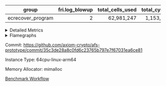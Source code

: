 | group | fri.log_blowup | total_cells_used | total_cycles | total_proof_time_ms |
| --- | --- | --- | --- | --- |
| ecrecover_program | <div style='text-align: right'>2</div>  | <div style='text-align: right'>62,981,247</div>  | <div style='text-align: right'>1,153,229</div>  | <div style='text-align: right'>7,189.0</div>  |


<details>
<summary>Detailed Metrics</summary>

| group | collect_metrics | execute_time_ms | total_cells_used | total_cycles |
| --- | --- | --- | --- | --- |
| ecrecover_program | true | <div style='text-align: right'>10,260.0</div>  | <div style='text-align: right'>62,981,247</div>  | <div style='text-align: right'>1,153,229</div>  |

| group | chip_name | collect_metrics | rows_used |
| --- | --- | --- | --- |
| ecrecover_program | ProgramChip | true | <div style='text-align: right'>17,109</div>  |
| ecrecover_program | VmConnectorAir | true | <div style='text-align: right'>2</div>  |
| ecrecover_program | Boundary | true | <div style='text-align: right'>13,522</div>  |
| ecrecover_program | Merkle | true | <div style='text-align: right'>13,870</div>  |
| ecrecover_program | AccessAdapter<2> | true | <div style='text-align: right'>130</div>  |
| ecrecover_program | AccessAdapter<4> | true | <div style='text-align: right'>100</div>  |
| ecrecover_program | AccessAdapter<8> | true | <div style='text-align: right'>50,954</div>  |
| ecrecover_program | AccessAdapter<16> | true | <div style='text-align: right'>18,788</div>  |
| ecrecover_program | AccessAdapter<32> | true | <div style='text-align: right'>9,394</div>  |
| ecrecover_program | PhantomAir | true | <div style='text-align: right'>537</div>  |
| ecrecover_program | <Rv32BaseAluAdapterAir,BaseAluCoreAir<4, 8>> | true | <div style='text-align: right'>443,531</div>  |
| ecrecover_program | <Rv32BaseAluAdapterAir,LessThanCoreAir<4, 8>> | true | <div style='text-align: right'>66,714</div>  |
| ecrecover_program | <Rv32BaseAluAdapterAir,ShiftCoreAir<4, 8>> | true | <div style='text-align: right'>106,577</div>  |
| ecrecover_program | <Rv32LoadStoreAdapterAir,LoadStoreCoreAir<4>> | true | <div style='text-align: right'>305,653</div>  |
| ecrecover_program | <Rv32LoadStoreAdapterAir,LoadSignExtendCoreAir<4, 8>> | true | <div style='text-align: right'>14,836</div>  |
| ecrecover_program | <Rv32BranchAdapterAir,BranchEqualCoreAir<4>> | true | <div style='text-align: right'>56,151</div>  |
| ecrecover_program | <Rv32BranchAdapterAir,BranchLessThanCoreAir<4, 8>> | true | <div style='text-align: right'>35,477</div>  |
| ecrecover_program | <Rv32CondRdWriteAdapterAir,Rv32JalLuiCoreAir> | true | <div style='text-align: right'>10,136</div>  |
| ecrecover_program | <Rv32JalrAdapterAir,Rv32JalrCoreAir> | true | <div style='text-align: right'>21,059</div>  |
| ecrecover_program | <Rv32RdWriteAdapterAir,Rv32AuipcCoreAir> | true | <div style='text-align: right'>10,538</div>  |
| ecrecover_program | <Rv32MultAdapterAir,MultiplicationCoreAir<4, 8>> | true | <div style='text-align: right'>40,580</div>  |
| ecrecover_program | <Rv32MultAdapterAir,MulHCoreAir<4, 8>> | true | <div style='text-align: right'>36,951</div>  |
| ecrecover_program | <Rv32MultAdapterAir,DivRemCoreAir<4, 8>> | true | <div style='text-align: right'>2</div>  |
| ecrecover_program | <Rv32HintStoreAdapterAir,Rv32HintStoreCoreAir> | true | <div style='text-align: right'>42</div>  |
| ecrecover_program | KeccakVmAir | true | <div style='text-align: right'>24</div>  |
| ecrecover_program | Poseidon2VmAir<BabyBearParameters> | true | <div style='text-align: right'>27,392</div>  |
| ecrecover_program | <Rv32VecHeapAdapterAir<2, 2, 2, 32, 32>,FieldExpressionCoreAir> | true | <div style='text-align: right'>496</div>  |
| ecrecover_program | <Rv32VecHeapAdapterAir<1, 2, 2, 32, 32>,FieldExpressionCoreAir> | true | <div style='text-align: right'>511</div>  |
| ecrecover_program | <Rv32VecHeapAdapterAir<2, 1, 1, 32, 32>,ModularAddSubCoreAir> | true | <div style='text-align: right'>250</div>  |
| ecrecover_program | <Rv32VecHeapAdapterAir<2, 1, 1, 32, 32>,ModularMulDivCoreAir> | true | <div style='text-align: right'>6</div>  |
| ecrecover_program | <Rv32IsEqualModAdapterAir<2, 1, 32, 32>,ModularIsEqualCoreAir<32, 4, 8>> | true | <div style='text-align: right'>3,175</div>  |
| ecrecover_program | BitwiseOperationLookupAir<8> | true | <div style='text-align: right'>65,536</div>  |
| ecrecover_program | RangeTupleCheckerAir<2> | true | <div style='text-align: right'>524,288</div>  |
| ecrecover_program | VariableRangeCheckerAir | true | <div style='text-align: right'>131,072</div>  |

| group | collect_metrics | dsl_ir | opcode | frequency |
| --- | --- | --- | --- | --- |
| ecrecover_program | true |  | ADD | <div style='text-align: right'>328,002</div>  |
| ecrecover_program | true |  | AND | <div style='text-align: right'>67,891</div>  |
| ecrecover_program | true |  | AUIPC | <div style='text-align: right'>10,538</div>  |
| ecrecover_program | true |  | BEQ | <div style='text-align: right'>23,218</div>  |
| ecrecover_program | true |  | BGE | <div style='text-align: right'>1,808</div>  |
| ecrecover_program | true |  | BGEU | <div style='text-align: right'>1,548</div>  |
| ecrecover_program | true |  | BLT | <div style='text-align: right'>12</div>  |
| ecrecover_program | true |  | BLTU | <div style='text-align: right'>32,109</div>  |
| ecrecover_program | true |  | BNE | <div style='text-align: right'>32,933</div>  |
| ecrecover_program | true |  | DIVU | <div style='text-align: right'>2</div>  |
| ecrecover_program | true |  | EcAddNe | <div style='text-align: right'>496</div>  |
| ecrecover_program | true |  | EcDouble | <div style='text-align: right'>511</div>  |
| ecrecover_program | true |  | HINT_STOREW | <div style='text-align: right'>42</div>  |
| ecrecover_program | true |  | IS_EQ | <div style='text-align: right'>3,175</div>  |
| ecrecover_program | true |  | JAL | <div style='text-align: right'>4,265</div>  |
| ecrecover_program | true |  | JALR | <div style='text-align: right'>21,059</div>  |
| ecrecover_program | true |  | KECCAK256 | <div style='text-align: right'>1</div>  |
| ecrecover_program | true |  | LOADB | <div style='text-align: right'>14,836</div>  |
| ecrecover_program | true |  | LOADBU | <div style='text-align: right'>2,470</div>  |
| ecrecover_program | true |  | LOADW | <div style='text-align: right'>138,280</div>  |
| ecrecover_program | true |  | LUI | <div style='text-align: right'>5,871</div>  |
| ecrecover_program | true |  | MUL | <div style='text-align: right'>40,580</div>  |
| ecrecover_program | true |  | MULHU | <div style='text-align: right'>36,951</div>  |
| ecrecover_program | true |  | ModularAddSub | <div style='text-align: right'>253</div>  |
| ecrecover_program | true |  | ModularMulDiv | <div style='text-align: right'>7</div>  |
| ecrecover_program | true |  | OR | <div style='text-align: right'>39,740</div>  |
| ecrecover_program | true |  | PHANTOM | <div style='text-align: right'>537</div>  |
| ecrecover_program | true |  | SETUP_ISEQ | <div style='text-align: right'>2</div>  |
| ecrecover_program | true |  | SLL | <div style='text-align: right'>53,532</div>  |
| ecrecover_program | true |  | SLTU | <div style='text-align: right'>66,714</div>  |
| ecrecover_program | true |  | SRL | <div style='text-align: right'>53,045</div>  |
| ecrecover_program | true |  | STOREB | <div style='text-align: right'>23,124</div>  |
| ecrecover_program | true |  | STOREH | <div style='text-align: right'>1</div>  |
| ecrecover_program | true |  | STOREW | <div style='text-align: right'>141,778</div>  |
| ecrecover_program | true |  | SUB | <div style='text-align: right'>5,848</div>  |
| ecrecover_program | true |  | XOR | <div style='text-align: right'>2,050</div>  |

| group | air_name | collect_metrics | dsl_ir | opcode | cells_used |
| --- | --- | --- | --- | --- | --- |
| ecrecover_program | <Rv32BaseAluAdapterAir,BaseAluCoreAir<4, 8>> | true |  | ADD | <div style='text-align: right'>11,808,072</div>  |
| ecrecover_program | AccessAdapter<8> | true |  | ADD | <div style='text-align: right'>17</div>  |
| ecrecover_program | Boundary | true |  | ADD | <div style='text-align: right'>40</div>  |
| ecrecover_program | Merkle | true |  | ADD | <div style='text-align: right'>64</div>  |
| ecrecover_program | <Rv32BaseAluAdapterAir,BaseAluCoreAir<4, 8>> | true |  | AND | <div style='text-align: right'>2,444,076</div>  |
| ecrecover_program | <Rv32RdWriteAdapterAir,Rv32AuipcCoreAir> | true |  | AUIPC | <div style='text-align: right'>221,298</div>  |
| ecrecover_program | AccessAdapter<8> | true |  | AUIPC | <div style='text-align: right'>34</div>  |
| ecrecover_program | Boundary | true |  | AUIPC | <div style='text-align: right'>80</div>  |
| ecrecover_program | Merkle | true |  | AUIPC | <div style='text-align: right'>3,456</div>  |
| ecrecover_program | <Rv32BranchAdapterAir,BranchEqualCoreAir<4>> | true |  | BEQ | <div style='text-align: right'>603,668</div>  |
| ecrecover_program | <Rv32BranchAdapterAir,BranchLessThanCoreAir<4, 8>> | true |  | BGE | <div style='text-align: right'>57,856</div>  |
| ecrecover_program | <Rv32BranchAdapterAir,BranchLessThanCoreAir<4, 8>> | true |  | BGEU | <div style='text-align: right'>49,536</div>  |
| ecrecover_program | <Rv32BranchAdapterAir,BranchLessThanCoreAir<4, 8>> | true |  | BLT | <div style='text-align: right'>384</div>  |
| ecrecover_program | <Rv32BranchAdapterAir,BranchLessThanCoreAir<4, 8>> | true |  | BLTU | <div style='text-align: right'>1,027,488</div>  |
| ecrecover_program | <Rv32BranchAdapterAir,BranchEqualCoreAir<4>> | true |  | BNE | <div style='text-align: right'>856,258</div>  |
| ecrecover_program | <Rv32MultAdapterAir,DivRemCoreAir<4, 8>> | true |  | DIVU | <div style='text-align: right'>114</div>  |
| ecrecover_program | <Rv32VecHeapAdapterAir<2, 2, 2, 32, 32>,FieldExpressionCoreAir> | true |  | EcAddNe | <div style='text-align: right'>307,024</div>  |
| ecrecover_program | AccessAdapter<16> | true |  | EcAddNe | <div style='text-align: right'>49,600</div>  |
| ecrecover_program | AccessAdapter<32> | true |  | EcAddNe | <div style='text-align: right'>40,672</div>  |
| ecrecover_program | AccessAdapter<8> | true |  | EcAddNe | <div style='text-align: right'>67,456</div>  |
| ecrecover_program | <Rv32VecHeapAdapterAir<1, 2, 2, 32, 32>,FieldExpressionCoreAir> | true |  | EcDouble | <div style='text-align: right'>343,392</div>  |
| ecrecover_program | AccessAdapter<16> | true |  | EcDouble | <div style='text-align: right'>25,550</div>  |
| ecrecover_program | AccessAdapter<32> | true |  | EcDouble | <div style='text-align: right'>20,951</div>  |
| ecrecover_program | AccessAdapter<8> | true |  | EcDouble | <div style='text-align: right'>34,748</div>  |
| ecrecover_program | <Rv32HintStoreAdapterAir,Rv32HintStoreCoreAir> | true |  | HINT_STOREW | <div style='text-align: right'>1,092</div>  |
| ecrecover_program | AccessAdapter<8> | true |  | HINT_STOREW | <div style='text-align: right'>357</div>  |
| ecrecover_program | Boundary | true |  | HINT_STOREW | <div style='text-align: right'>840</div>  |
| ecrecover_program | Merkle | true |  | HINT_STOREW | <div style='text-align: right'>1,344</div>  |
| ecrecover_program | <Rv32IsEqualModAdapterAir<2, 1, 32, 32>,ModularIsEqualCoreAir<32, 4, 8>> | true |  | IS_EQ | <div style='text-align: right'>527,050</div>  |
| ecrecover_program | AccessAdapter<16> | true |  | IS_EQ | <div style='text-align: right'>134,050</div>  |
| ecrecover_program | AccessAdapter<32> | true |  | IS_EQ | <div style='text-align: right'>109,921</div>  |
| ecrecover_program | AccessAdapter<8> | true |  | IS_EQ | <div style='text-align: right'>182,240</div>  |
| ecrecover_program | Boundary | true |  | IS_EQ | <div style='text-align: right'>160</div>  |
| ecrecover_program | Merkle | true |  | IS_EQ | <div style='text-align: right'>384</div>  |
| ecrecover_program | <Rv32CondRdWriteAdapterAir,Rv32JalLuiCoreAir> | true |  | JAL | <div style='text-align: right'>76,770</div>  |
| ecrecover_program | <Rv32JalrAdapterAir,Rv32JalrCoreAir> | true |  | JALR | <div style='text-align: right'>589,652</div>  |
| ecrecover_program | AccessAdapter<2> | true |  | KECCAK256 | <div style='text-align: right'>715</div>  |
| ecrecover_program | AccessAdapter<4> | true |  | KECCAK256 | <div style='text-align: right'>429</div>  |
| ecrecover_program | KeccakVmAir | true |  | KECCAK256 | <div style='text-align: right'>75,936</div>  |
| ecrecover_program | <Rv32LoadStoreAdapterAir,LoadSignExtendCoreAir<4, 8>> | true |  | LOADB | <div style='text-align: right'>519,260</div>  |
| ecrecover_program | <Rv32LoadStoreAdapterAir,LoadStoreCoreAir<4>> | true |  | LOADBU | <div style='text-align: right'>98,800</div>  |
| ecrecover_program | AccessAdapter<8> | true |  | LOADBU | <div style='text-align: right'>221</div>  |
| ecrecover_program | Boundary | true |  | LOADBU | <div style='text-align: right'>520</div>  |
| ecrecover_program | Merkle | true |  | LOADBU | <div style='text-align: right'>512</div>  |
| ecrecover_program | <Rv32LoadStoreAdapterAir,LoadStoreCoreAir<4>> | true |  | LOADW | <div style='text-align: right'>5,531,200</div>  |
| ecrecover_program | AccessAdapter<16> | true |  | LOADW | <div style='text-align: right'>126,600</div>  |
| ecrecover_program | AccessAdapter<32> | true |  | LOADW | <div style='text-align: right'>103,812</div>  |
| ecrecover_program | AccessAdapter<8> | true |  | LOADW | <div style='text-align: right'>198,526</div>  |
| ecrecover_program | Boundary | true |  | LOADW | <div style='text-align: right'>62,000</div>  |
| ecrecover_program | Merkle | true |  | LOADW | <div style='text-align: right'>86,592</div>  |
| ecrecover_program | <Rv32CondRdWriteAdapterAir,Rv32JalLuiCoreAir> | true |  | LUI | <div style='text-align: right'>105,678</div>  |
| ecrecover_program | AccessAdapter<8> | true |  | LUI | <div style='text-align: right'>17</div>  |
| ecrecover_program | Boundary | true |  | LUI | <div style='text-align: right'>40</div>  |
| ecrecover_program | <Rv32MultAdapterAir,MultiplicationCoreAir<4, 8>> | true |  | MUL | <div style='text-align: right'>1,257,980</div>  |
| ecrecover_program | <Rv32MultAdapterAir,MulHCoreAir<4, 8>> | true |  | MULHU | <div style='text-align: right'>1,441,089</div>  |
| ecrecover_program | <Rv32VecHeapAdapterAir<2, 1, 1, 32, 32>,ModularAddSubCoreAir> | true |  | ModularAddSub | <div style='text-align: right'>50,347</div>  |
| ecrecover_program | AccessAdapter<16> | true |  | ModularAddSub | <div style='text-align: right'>25,300</div>  |
| ecrecover_program | AccessAdapter<32> | true |  | ModularAddSub | <div style='text-align: right'>20,746</div>  |
| ecrecover_program | AccessAdapter<4> | true |  | ModularAddSub | <div style='text-align: right'>221</div>  |
| ecrecover_program | AccessAdapter<8> | true |  | ModularAddSub | <div style='text-align: right'>34,289</div>  |
| ecrecover_program | Boundary | true |  | ModularAddSub | <div style='text-align: right'>680</div>  |
| ecrecover_program | Merkle | true |  | ModularAddSub | <div style='text-align: right'>2,560</div>  |
| ecrecover_program | <Rv32VecHeapAdapterAir<2, 1, 1, 32, 32>,ModularMulDivCoreAir> | true |  | ModularMulDiv | <div style='text-align: right'>1,827</div>  |
| ecrecover_program | AccessAdapter<16> | true |  | ModularMulDiv | <div style='text-align: right'>350</div>  |
| ecrecover_program | AccessAdapter<32> | true |  | ModularMulDiv | <div style='text-align: right'>287</div>  |
| ecrecover_program | AccessAdapter<8> | true |  | ModularMulDiv | <div style='text-align: right'>476</div>  |
| ecrecover_program | <Rv32BaseAluAdapterAir,BaseAluCoreAir<4, 8>> | true |  | OR | <div style='text-align: right'>1,430,640</div>  |
| ecrecover_program | PhantomAir | true |  | PHANTOM | <div style='text-align: right'>3,222</div>  |
| ecrecover_program | <Rv32IsEqualModAdapterAir<2, 1, 32, 32>,ModularIsEqualCoreAir<32, 4, 8>> | true |  | SETUP_ISEQ | <div style='text-align: right'>332</div>  |
| ecrecover_program | <Rv32BaseAluAdapterAir,ShiftCoreAir<4, 8>> | true |  | SLL | <div style='text-align: right'>2,837,196</div>  |
| ecrecover_program | <Rv32BaseAluAdapterAir,LessThanCoreAir<4, 8>> | true |  | SLTU | <div style='text-align: right'>2,468,418</div>  |
| ecrecover_program | AccessAdapter<8> | true |  | SLTU | <div style='text-align: right'>17</div>  |
| ecrecover_program | Boundary | true |  | SLTU | <div style='text-align: right'>40</div>  |
| ecrecover_program | <Rv32BaseAluAdapterAir,ShiftCoreAir<4, 8>> | true |  | SRL | <div style='text-align: right'>2,811,385</div>  |
| ecrecover_program | <Rv32LoadStoreAdapterAir,LoadStoreCoreAir<4>> | true |  | STOREB | <div style='text-align: right'>924,960</div>  |
| ecrecover_program | AccessAdapter<16> | true |  | STOREB | <div style='text-align: right'>20,850</div>  |
| ecrecover_program | AccessAdapter<32> | true |  | STOREB | <div style='text-align: right'>34,153</div>  |
| ecrecover_program | AccessAdapter<8> | true |  | STOREB | <div style='text-align: right'>30,532</div>  |
| ecrecover_program | Boundary | true |  | STOREB | <div style='text-align: right'>38,440</div>  |
| ecrecover_program | Merkle | true |  | STOREB | <div style='text-align: right'>104,000</div>  |
| ecrecover_program | <Rv32LoadStoreAdapterAir,LoadStoreCoreAir<4>> | true |  | STOREH | <div style='text-align: right'>40</div>  |
| ecrecover_program | <Rv32LoadStoreAdapterAir,LoadStoreCoreAir<4>> | true |  | STOREW | <div style='text-align: right'>5,671,120</div>  |
| ecrecover_program | AccessAdapter<16> | true |  | STOREW | <div style='text-align: right'>86,650</div>  |
| ecrecover_program | AccessAdapter<32> | true |  | STOREW | <div style='text-align: right'>53,997</div>  |
| ecrecover_program | AccessAdapter<8> | true |  | STOREW | <div style='text-align: right'>203,235</div>  |
| ecrecover_program | Boundary | true |  | STOREW | <div style='text-align: right'>167,600</div>  |
| ecrecover_program | Merkle | true |  | STOREW | <div style='text-align: right'>244,864</div>  |
| ecrecover_program | <Rv32BaseAluAdapterAir,BaseAluCoreAir<4, 8>> | true |  | SUB | <div style='text-align: right'>210,528</div>  |
| ecrecover_program | <Rv32BaseAluAdapterAir,BaseAluCoreAir<4, 8>> | true |  | XOR | <div style='text-align: right'>73,800</div>  |

| group | commit_exe_time_ms | execute_and_trace_gen_time_ms | execute_time_ms | fri.log_blowup | keygen_time_ms | num_segments | total_cells_used | total_cycles | total_proof_time_ms |
| --- | --- | --- | --- | --- | --- | --- | --- | --- | --- |
| ecrecover_program | <div style='text-align: right'>14.0</div>  | <div style='text-align: right'>1,772.0</div>  | <div style='text-align: right'>1,290.0</div>  | <div style='text-align: right'>2</div>  | <div style='text-align: right'>196.0</div>  | <div style='text-align: right'>1</div>  | <div style='text-align: right'>62,981,247</div>  | <div style='text-align: right'>1,153,229</div>  | <div style='text-align: right'>7,189.0</div>  |

| group | air_name | constraints | interactions | quotient_deg |
| --- | --- | --- | --- | --- |
| ecrecover_program | ProgramAir | <div style='text-align: right'>4</div>  | <div style='text-align: right'>1</div>  | <div style='text-align: right'>1</div>  |
| ecrecover_program | VmConnectorAir | <div style='text-align: right'>9</div>  | <div style='text-align: right'>3</div>  | <div style='text-align: right'>2</div>  |
| ecrecover_program | PersistentBoundaryAir<8> | <div style='text-align: right'>6</div>  | <div style='text-align: right'>3</div>  | <div style='text-align: right'>2</div>  |
| ecrecover_program | MemoryMerkleAir<8> | <div style='text-align: right'>40</div>  | <div style='text-align: right'>4</div>  | <div style='text-align: right'>2</div>  |
| ecrecover_program | AccessAdapterAir<2> | <div style='text-align: right'>14</div>  | <div style='text-align: right'>5</div>  | <div style='text-align: right'>2</div>  |
| ecrecover_program | AccessAdapterAir<4> | <div style='text-align: right'>14</div>  | <div style='text-align: right'>5</div>  | <div style='text-align: right'>2</div>  |
| ecrecover_program | AccessAdapterAir<8> | <div style='text-align: right'>14</div>  | <div style='text-align: right'>5</div>  | <div style='text-align: right'>2</div>  |
| ecrecover_program | AccessAdapterAir<16> | <div style='text-align: right'>14</div>  | <div style='text-align: right'>5</div>  | <div style='text-align: right'>2</div>  |
| ecrecover_program | AccessAdapterAir<32> | <div style='text-align: right'>14</div>  | <div style='text-align: right'>5</div>  | <div style='text-align: right'>2</div>  |
| ecrecover_program | AccessAdapterAir<64> | <div style='text-align: right'>14</div>  | <div style='text-align: right'>5</div>  | <div style='text-align: right'>2</div>  |
| ecrecover_program | PhantomAir | <div style='text-align: right'>5</div>  | <div style='text-align: right'>3</div>  | <div style='text-align: right'>2</div>  |
| ecrecover_program | VmAirWrapper<Rv32BaseAluAdapterAir, BaseAluCoreAir<4, 8> | <div style='text-align: right'>43</div>  | <div style='text-align: right'>19</div>  | <div style='text-align: right'>2</div>  |
| ecrecover_program | VmAirWrapper<Rv32BaseAluAdapterAir, LessThanCoreAir<4, 8> | <div style='text-align: right'>39</div>  | <div style='text-align: right'>17</div>  | <div style='text-align: right'>2</div>  |
| ecrecover_program | VmAirWrapper<Rv32BaseAluAdapterAir, ShiftCoreAir<4, 8> | <div style='text-align: right'>90</div>  | <div style='text-align: right'>23</div>  | <div style='text-align: right'>2</div>  |
| ecrecover_program | VmAirWrapper<Rv32LoadStoreAdapterAir, LoadStoreCoreAir<4> | <div style='text-align: right'>38</div>  | <div style='text-align: right'>17</div>  | <div style='text-align: right'>2</div>  |
| ecrecover_program | VmAirWrapper<Rv32LoadStoreAdapterAir, LoadSignExtendCoreAir<4, 8> | <div style='text-align: right'>33</div>  | <div style='text-align: right'>18</div>  | <div style='text-align: right'>2</div>  |
| ecrecover_program | VmAirWrapper<Rv32BranchAdapterAir, BranchEqualCoreAir<4> | <div style='text-align: right'>25</div>  | <div style='text-align: right'>11</div>  | <div style='text-align: right'>2</div>  |
| ecrecover_program | VmAirWrapper<Rv32BranchAdapterAir, BranchLessThanCoreAir<4, 8> | <div style='text-align: right'>41</div>  | <div style='text-align: right'>13</div>  | <div style='text-align: right'>2</div>  |
| ecrecover_program | VmAirWrapper<Rv32CondRdWriteAdapterAir, Rv32JalLuiCoreAir> | <div style='text-align: right'>22</div>  | <div style='text-align: right'>10</div>  | <div style='text-align: right'>2</div>  |
| ecrecover_program | VmAirWrapper<Rv32JalrAdapterAir, Rv32JalrCoreAir> | <div style='text-align: right'>20</div>  | <div style='text-align: right'>16</div>  | <div style='text-align: right'>2</div>  |
| ecrecover_program | VmAirWrapper<Rv32RdWriteAdapterAir, Rv32AuipcCoreAir> | <div style='text-align: right'>15</div>  | <div style='text-align: right'>11</div>  | <div style='text-align: right'>2</div>  |
| ecrecover_program | VmAirWrapper<Rv32MultAdapterAir, MultiplicationCoreAir<4, 8> | <div style='text-align: right'>26</div>  | <div style='text-align: right'>19</div>  | <div style='text-align: right'>2</div>  |
| ecrecover_program | VmAirWrapper<Rv32MultAdapterAir, MulHCoreAir<4, 8> | <div style='text-align: right'>38</div>  | <div style='text-align: right'>24</div>  | <div style='text-align: right'>2</div>  |
| ecrecover_program | VmAirWrapper<Rv32MultAdapterAir, DivRemCoreAir<4, 8> | <div style='text-align: right'>88</div>  | <div style='text-align: right'>25</div>  | <div style='text-align: right'>2</div>  |
| ecrecover_program | VmAirWrapper<Rv32HintStoreAdapterAir, Rv32HintStoreCoreAir> | <div style='text-align: right'>17</div>  | <div style='text-align: right'>15</div>  | <div style='text-align: right'>2</div>  |
| ecrecover_program | KeccakVmAir | <div style='text-align: right'>4,571</div>  | <div style='text-align: right'>321</div>  | <div style='text-align: right'>2</div>  |
| ecrecover_program | Poseidon2VmAir<BabyBearParameters> | <div style='text-align: right'>525</div>  | <div style='text-align: right'>32</div>  | <div style='text-align: right'>2</div>  |
| ecrecover_program | VmAirWrapper<Rv32VecHeapAdapterAir<2, 2, 2, 32, 32>, FieldExpressionCoreAir> | <div style='text-align: right'>456</div>  | <div style='text-align: right'>422</div>  | <div style='text-align: right'>2</div>  |
| ecrecover_program | VmAirWrapper<Rv32VecHeapAdapterAir<1, 2, 2, 32, 32>, FieldExpressionCoreAir> | <div style='text-align: right'>580</div>  | <div style='text-align: right'>540</div>  | <div style='text-align: right'>2</div>  |
| ecrecover_program | VmAirWrapper<Rv32VecHeapAdapterAir<2, 1, 1, 32, 32>, ModularAddSubCoreAir> | <div style='text-align: right'>126</div>  | <div style='text-align: right'>94</div>  | <div style='text-align: right'>2</div>  |
| ecrecover_program | VmAirWrapper<Rv32VecHeapAdapterAir<2, 1, 1, 32, 32>, ModularMulDivCoreAir> | <div style='text-align: right'>188</div>  | <div style='text-align: right'>156</div>  | <div style='text-align: right'>2</div>  |
| ecrecover_program | VmAirWrapper<Rv32IsEqualModAdapterAir<2, 1, 32, 32>, ModularIsEqualCoreAir<32, 4, 8> | <div style='text-align: right'>223</div>  | <div style='text-align: right'>25</div>  | <div style='text-align: right'>2</div>  |
| ecrecover_program | BitwiseOperationLookupAir<8> | <div style='text-align: right'>4</div>  | <div style='text-align: right'>2</div>  | <div style='text-align: right'>2</div>  |
| ecrecover_program | RangeTupleCheckerAir<2> | <div style='text-align: right'>4</div>  | <div style='text-align: right'>1</div>  | <div style='text-align: right'>1</div>  |
| ecrecover_program | VariableRangeCheckerAir | <div style='text-align: right'>4</div>  | <div style='text-align: right'>1</div>  | <div style='text-align: right'>1</div>  |

| group | air_name | segment | cells | main_cols | perm_cols | prep_cols | rows |
| --- | --- | --- | --- | --- | --- | --- | --- |
| ecrecover_program | ProgramAir | 0 | <div style='text-align: right'>589,824</div>  | <div style='text-align: right'>10</div>  | <div style='text-align: right'>8</div>  |  | <div style='text-align: right'>32,768</div>  |
| ecrecover_program | VmConnectorAir | 0 | <div style='text-align: right'>32</div>  | <div style='text-align: right'>4</div>  | <div style='text-align: right'>12</div>  | <div style='text-align: right'>1</div>  | <div style='text-align: right'>2</div>  |
| ecrecover_program | PersistentBoundaryAir<8> | 0 | <div style='text-align: right'>524,288</div>  | <div style='text-align: right'>20</div>  | <div style='text-align: right'>12</div>  |  | <div style='text-align: right'>16,384</div>  |
| ecrecover_program | MemoryMerkleAir<8> | 0 | <div style='text-align: right'>851,968</div>  | <div style='text-align: right'>32</div>  | <div style='text-align: right'>20</div>  |  | <div style='text-align: right'>16,384</div>  |
| ecrecover_program | AccessAdapterAir<2> | 0 | <div style='text-align: right'>8,960</div>  | <div style='text-align: right'>11</div>  | <div style='text-align: right'>24</div>  |  | <div style='text-align: right'>256</div>  |
| ecrecover_program | AccessAdapterAir<4> | 0 | <div style='text-align: right'>4,736</div>  | <div style='text-align: right'>13</div>  | <div style='text-align: right'>24</div>  |  | <div style='text-align: right'>128</div>  |
| ecrecover_program | AccessAdapterAir<8> | 0 | <div style='text-align: right'>2,686,976</div>  | <div style='text-align: right'>17</div>  | <div style='text-align: right'>24</div>  |  | <div style='text-align: right'>65,536</div>  |
| ecrecover_program | AccessAdapterAir<16> | 0 | <div style='text-align: right'>1,605,632</div>  | <div style='text-align: right'>25</div>  | <div style='text-align: right'>24</div>  |  | <div style='text-align: right'>32,768</div>  |
| ecrecover_program | AccessAdapterAir<32> | 0 | <div style='text-align: right'>1,064,960</div>  | <div style='text-align: right'>41</div>  | <div style='text-align: right'>24</div>  |  | <div style='text-align: right'>16,384</div>  |
| ecrecover_program | PhantomAir | 0 | <div style='text-align: right'>18,432</div>  | <div style='text-align: right'>6</div>  | <div style='text-align: right'>12</div>  |  | <div style='text-align: right'>1,024</div>  |
| ecrecover_program | VmAirWrapper<Rv32BaseAluAdapterAir, BaseAluCoreAir<4, 8> | 0 | <div style='text-align: right'>60,817,408</div>  | <div style='text-align: right'>36</div>  | <div style='text-align: right'>80</div>  |  | <div style='text-align: right'>524,288</div>  |
| ecrecover_program | VmAirWrapper<Rv32BaseAluAdapterAir, LessThanCoreAir<4, 8> | 0 | <div style='text-align: right'>10,092,544</div>  | <div style='text-align: right'>37</div>  | <div style='text-align: right'>40</div>  |  | <div style='text-align: right'>131,072</div>  |
| ecrecover_program | VmAirWrapper<Rv32BaseAluAdapterAir, ShiftCoreAir<4, 8> | 0 | <div style='text-align: right'>13,762,560</div>  | <div style='text-align: right'>53</div>  | <div style='text-align: right'>52</div>  |  | <div style='text-align: right'>131,072</div>  |
| ecrecover_program | VmAirWrapper<Rv32LoadStoreAdapterAir, LoadStoreCoreAir<4> | 0 | <div style='text-align: right'>58,720,256</div>  | <div style='text-align: right'>40</div>  | <div style='text-align: right'>72</div>  |  | <div style='text-align: right'>524,288</div>  |
| ecrecover_program | VmAirWrapper<Rv32LoadStoreAdapterAir, LoadSignExtendCoreAir<4, 8> | 0 | <div style='text-align: right'>1,818,624</div>  | <div style='text-align: right'>35</div>  | <div style='text-align: right'>76</div>  |  | <div style='text-align: right'>16,384</div>  |
| ecrecover_program | VmAirWrapper<Rv32BranchAdapterAir, BranchEqualCoreAir<4> | 0 | <div style='text-align: right'>4,849,664</div>  | <div style='text-align: right'>26</div>  | <div style='text-align: right'>48</div>  |  | <div style='text-align: right'>65,536</div>  |
| ecrecover_program | VmAirWrapper<Rv32BranchAdapterAir, BranchLessThanCoreAir<4, 8> | 0 | <div style='text-align: right'>5,767,168</div>  | <div style='text-align: right'>32</div>  | <div style='text-align: right'>56</div>  |  | <div style='text-align: right'>65,536</div>  |
| ecrecover_program | VmAirWrapper<Rv32CondRdWriteAdapterAir, Rv32JalLuiCoreAir> | 0 | <div style='text-align: right'>1,015,808</div>  | <div style='text-align: right'>18</div>  | <div style='text-align: right'>44</div>  |  | <div style='text-align: right'>16,384</div>  |
| ecrecover_program | VmAirWrapper<Rv32JalrAdapterAir, Rv32JalrCoreAir> | 0 | <div style='text-align: right'>2,097,152</div>  | <div style='text-align: right'>28</div>  | <div style='text-align: right'>36</div>  |  | <div style='text-align: right'>32,768</div>  |
| ecrecover_program | VmAirWrapper<Rv32RdWriteAdapterAir, Rv32AuipcCoreAir> | 0 | <div style='text-align: right'>802,816</div>  | <div style='text-align: right'>21</div>  | <div style='text-align: right'>28</div>  |  | <div style='text-align: right'>16,384</div>  |
| ecrecover_program | VmAirWrapper<Rv32MultAdapterAir, MultiplicationCoreAir<4, 8> | 0 | <div style='text-align: right'>7,274,496</div>  | <div style='text-align: right'>31</div>  | <div style='text-align: right'>80</div>  |  | <div style='text-align: right'>65,536</div>  |
| ecrecover_program | VmAirWrapper<Rv32MultAdapterAir, MulHCoreAir<4, 8> | 0 | <div style='text-align: right'>9,109,504</div>  | <div style='text-align: right'>39</div>  | <div style='text-align: right'>100</div>  |  | <div style='text-align: right'>65,536</div>  |
| ecrecover_program | VmAirWrapper<Rv32MultAdapterAir, DivRemCoreAir<4, 8> | 0 | <div style='text-align: right'>322</div>  | <div style='text-align: right'>57</div>  | <div style='text-align: right'>104</div>  |  | <div style='text-align: right'>2</div>  |
| ecrecover_program | VmAirWrapper<Rv32HintStoreAdapterAir, Rv32HintStoreCoreAir> | 0 | <div style='text-align: right'>3,968</div>  | <div style='text-align: right'>26</div>  | <div style='text-align: right'>36</div>  |  | <div style='text-align: right'>64</div>  |
| ecrecover_program | KeccakVmAir | 0 | <div style='text-align: right'>142,464</div>  | <div style='text-align: right'>3,164</div>  | <div style='text-align: right'>1,288</div>  |  | <div style='text-align: right'>32</div>  |
| ecrecover_program | Poseidon2VmAir<BabyBearParameters> | 0 | <div style='text-align: right'>20,545,536</div>  | <div style='text-align: right'>559</div>  | <div style='text-align: right'>68</div>  |  | <div style='text-align: right'>32,768</div>  |
| ecrecover_program | VmAirWrapper<Rv32VecHeapAdapterAir<2, 2, 2, 32, 32>, FieldExpressionCoreAir> | 0 | <div style='text-align: right'>751,104</div>  | <div style='text-align: right'>619</div>  | <div style='text-align: right'>848</div>  |  | <div style='text-align: right'>512</div>  |
| ecrecover_program | VmAirWrapper<Rv32VecHeapAdapterAir<1, 2, 2, 32, 32>, FieldExpressionCoreAir> | 0 | <div style='text-align: right'>899,072</div>  | <div style='text-align: right'>672</div>  | <div style='text-align: right'>1,084</div>  |  | <div style='text-align: right'>512</div>  |
| ecrecover_program | VmAirWrapper<Rv32VecHeapAdapterAir<2, 1, 1, 32, 32>, ModularAddSubCoreAir> | 0 | <div style='text-align: right'>100,096</div>  | <div style='text-align: right'>199</div>  | <div style='text-align: right'>192</div>  |  | <div style='text-align: right'>256</div>  |
| ecrecover_program | VmAirWrapper<Rv32VecHeapAdapterAir<2, 1, 1, 32, 32>, ModularMulDivCoreAir> | 0 | <div style='text-align: right'>4,616</div>  | <div style='text-align: right'>261</div>  | <div style='text-align: right'>316</div>  |  | <div style='text-align: right'>8</div>  |
| ecrecover_program | VmAirWrapper<Rv32IsEqualModAdapterAir<2, 1, 32, 32>, ModularIsEqualCoreAir<32, 4, 8> | 0 | <div style='text-align: right'>909,312</div>  | <div style='text-align: right'>166</div>  | <div style='text-align: right'>56</div>  |  | <div style='text-align: right'>4,096</div>  |
| ecrecover_program | BitwiseOperationLookupAir<8> | 0 | <div style='text-align: right'>655,360</div>  | <div style='text-align: right'>2</div>  | <div style='text-align: right'>8</div>  | <div style='text-align: right'>3</div>  | <div style='text-align: right'>65,536</div>  |
| ecrecover_program | RangeTupleCheckerAir<2> | 0 | <div style='text-align: right'>4,718,592</div>  | <div style='text-align: right'>1</div>  | <div style='text-align: right'>8</div>  | <div style='text-align: right'>2</div>  | <div style='text-align: right'>524,288</div>  |
| ecrecover_program | VariableRangeCheckerAir | 0 | <div style='text-align: right'>1,179,648</div>  | <div style='text-align: right'>1</div>  | <div style='text-align: right'>8</div>  | <div style='text-align: right'>2</div>  | <div style='text-align: right'>131,072</div>  |

| group | segment | execute_and_trace_gen_time_ms | stark_prove_excluding_trace_time_ms | total_cells |
| --- | --- | --- | --- | --- |
| ecrecover_program | 0 | <div style='text-align: right'>481.0</div>  | <div style='text-align: right'>4,936.0</div>  | <div style='text-align: right'>213,396,483</div>  |

</details>



<details>
<summary>Flamegraphs</summary>

[![](https://axiom-public-data-sandbox-us-east-1.s3.us-east-1.amazonaws.com/benchmark/github/flamegraphs/35c3de28a8c0fd6c23765b797e7f67031ea6ce81/ecrecover-2-2-64cpu-linux-arm64-mimalloc-ecrecover_program.dsl_ir.opcode.air_name.cells_used.reverse.svg)](https://axiom-public-data-sandbox-us-east-1.s3.us-east-1.amazonaws.com/benchmark/github/flamegraphs/35c3de28a8c0fd6c23765b797e7f67031ea6ce81/ecrecover-2-2-64cpu-linux-arm64-mimalloc-ecrecover_program.dsl_ir.opcode.air_name.cells_used.reverse.svg)
[![](https://axiom-public-data-sandbox-us-east-1.s3.us-east-1.amazonaws.com/benchmark/github/flamegraphs/35c3de28a8c0fd6c23765b797e7f67031ea6ce81/ecrecover-2-2-64cpu-linux-arm64-mimalloc-ecrecover_program.dsl_ir.opcode.air_name.cells_used.svg)](https://axiom-public-data-sandbox-us-east-1.s3.us-east-1.amazonaws.com/benchmark/github/flamegraphs/35c3de28a8c0fd6c23765b797e7f67031ea6ce81/ecrecover-2-2-64cpu-linux-arm64-mimalloc-ecrecover_program.dsl_ir.opcode.air_name.cells_used.svg)
[![](https://axiom-public-data-sandbox-us-east-1.s3.us-east-1.amazonaws.com/benchmark/github/flamegraphs/35c3de28a8c0fd6c23765b797e7f67031ea6ce81/ecrecover-2-2-64cpu-linux-arm64-mimalloc-ecrecover_program.dsl_ir.opcode.frequency.reverse.svg)](https://axiom-public-data-sandbox-us-east-1.s3.us-east-1.amazonaws.com/benchmark/github/flamegraphs/35c3de28a8c0fd6c23765b797e7f67031ea6ce81/ecrecover-2-2-64cpu-linux-arm64-mimalloc-ecrecover_program.dsl_ir.opcode.frequency.reverse.svg)
[![](https://axiom-public-data-sandbox-us-east-1.s3.us-east-1.amazonaws.com/benchmark/github/flamegraphs/35c3de28a8c0fd6c23765b797e7f67031ea6ce81/ecrecover-2-2-64cpu-linux-arm64-mimalloc-ecrecover_program.dsl_ir.opcode.frequency.svg)](https://axiom-public-data-sandbox-us-east-1.s3.us-east-1.amazonaws.com/benchmark/github/flamegraphs/35c3de28a8c0fd6c23765b797e7f67031ea6ce81/ecrecover-2-2-64cpu-linux-arm64-mimalloc-ecrecover_program.dsl_ir.opcode.frequency.svg)

</details>

Commit: https://github.com/axiom-crypto/afs-prototype/commit/35c3de28a8c0fd6c23765b797e7f67031ea6ce81

Instance Type: 64cpu-linux-arm64

Memory Allocator: mimalloc

[Benchmark Workflow](https://github.com/axiom-crypto/afs-prototype/actions/runs/12040367467)

